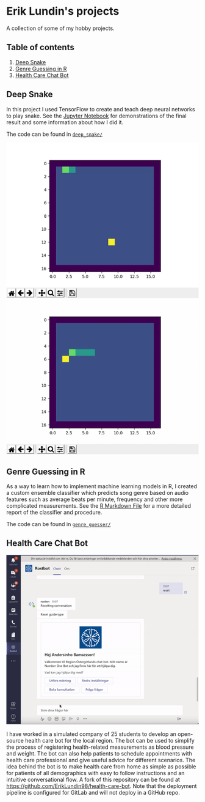 # Erik Lundin's projects

A collection of some of my hobby projects.

## Table of contents

1. [Deep Snake](#Deep-Snake)
2. [Genre Guessing in R](#Genre-Guess)
1. [Health Care Chat Bot](#Health-Bot)

<a name="Deep-Snake">

## Deep Snake

In this project I used TensorFlow to create and teach deep neural networks to play snake. See the [Jupyter Notebook](https://github.com/ErikLundin98/public/blob/main/deep_snake/deep_snake.ipynb) for demonstrations of the final result and some information about how I did it.

The code can be found in [`deep_snake/`](https://github.com/ErikLundin98/public/tree/main/deep_snake)

![resnake](https://github.com/ErikLundin98/public/blob/main/deep_snake/media/reinforcement_snake.gif)
![slsnake](https://github.com/ErikLundin98/public/blob/main/deep_snake/media/supervised_snake.gif)

<a name="Genre-Guess">
  
## Genre Guessing in R

As a way to learn how to implement machine learning models in R, I created a custom ensemble classifier which predicts song genre based on audio features such as average beats per minute, frequency and other more complicated measurements. See the [R Markdown File](https://github.com/ErikLundin98/public/blob/main/genre_guesser/genreguesser.md) for a more detailed report of the classifier and procedure.

The code can be found in [`genre_guesser/`](https://github.com/ErikLundin98/public/tree/main/genre_guesser)

<a name="Health-Bot">
  
## Health Care Chat Bot

![botdemo](https://github.com/ErikLundin98/public/blob/main/health_care_bot/bot-demo.gif)

I have worked in a simulated company of 25 students to develop an open-source health care bot for the local region. The bot can be used to simplify the process of registering health-related measurements as blood pressure and weight. The bot can also help patients to schedule appointments with health care professional and give useful advice for different scenarios. The idea behind the bot is to make health care from home as simple as possible for patients of all demographics with easy to follow instructions and an intuitive conversational flow. A fork of this repository can be found at https://github.com/ErikLundin98/health-care-bot. Note that the deployment pipeline is configured for GitLab and will not deploy in a GitHub repo. 
